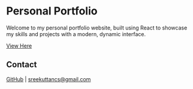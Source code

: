 # Personal Portfolio

Welcome to my personal portfolio website, built using React to showcase my skills and projects with a modern, dynamic interface.

[View Here](https://sreekuttan.vercel.app/)

## Contact

[GitHub](https://github.com/SreekuttanCS) | sreekuttancs@gmail.com
